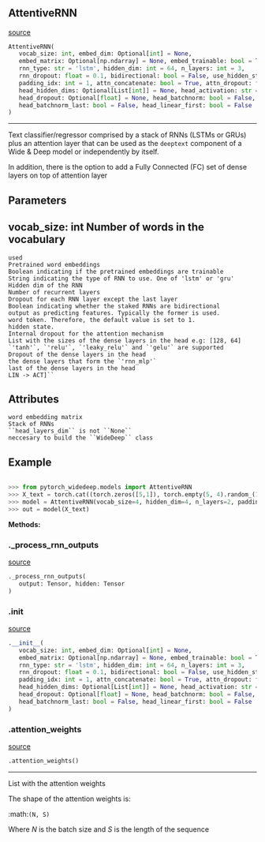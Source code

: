 #


## AttentiveRNN
[source](https://github.com/jrzaurin/pytorch-widedeep/blob/master/pytorch_widedeep/models/text/attentive_rnn.py/#L12)
```python 
AttentiveRNN(
   vocab_size: int, embed_dim: Optional[int] = None,
   embed_matrix: Optional[np.ndarray] = None, embed_trainable: bool = True,
   rnn_type: str = 'lstm', hidden_dim: int = 64, n_layers: int = 3,
   rnn_dropout: float = 0.1, bidirectional: bool = False, use_hidden_state: bool = True,
   padding_idx: int = 1, attn_concatenate: bool = True, attn_dropout: float = 0.1,
   head_hidden_dims: Optional[List[int]] = None, head_activation: str = 'relu',
   head_dropout: Optional[float] = None, head_batchnorm: bool = False,
   head_batchnorm_last: bool = False, head_linear_first: bool = False
)
```


---
Text classifier/regressor comprised by a stack of RNNs
(LSTMs or GRUs) plus an attention layer that can be used as the
``deeptext`` component of a Wide & Deep model or independently by
itself.

In addition, there is the option to add a Fully Connected (FC) set of dense
layers on top of attention layer

Parameters
----------
vocab_size: int
Number of words in the vocabulary
---
    used
    Pretrained word embeddings
    Boolean indicating if the pretrained embeddings are trainable
    String indicating the type of RNN to use. One of 'lstm' or 'gru'
    Hidden dim of the RNN
    Number of recurrent layers
    Dropout for each RNN layer except the last layer
    Boolean indicating whether the staked RNNs are bidirectional
    output as predicting features. Typically the former is used.
    word token. Therefore, the default value is set to 1.
    hidden state.
    Internal dropout for the attention mechanism
    List with the sizes of the dense layers in the head e.g: [128, 64]
    `'tanh'`, `'relu'`, `'leaky_relu'` and `'gelu'` are supported
    Dropout of the dense layers in the head
    the dense layers that form the `'rnn_mlp'`
    last of the dense layers in the head
    LIN -> ACT]``

Attributes
----------
    word embedding matrix
    Stack of RNNs
    ``head_layers_dim`` is not ``None``
    neccesary to build the ``WideDeep`` class

Example
--------

```python

>>> from pytorch_widedeep.models import AttentiveRNN
>>> X_text = torch.cat((torch.zeros([5,1]), torch.empty(5, 4).random_(1,4)), axis=1)
>>> model = AttentiveRNN(vocab_size=4, hidden_dim=4, n_layers=2, padding_idx=0, embed_dim=4)
>>> out = model(X_text)
```


**Methods:**


### ._process_rnn_outputs
[source](https://github.com/jrzaurin/pytorch-widedeep/blob/master/pytorch_widedeep/models/text/attentive_rnn.py/#L166)
```python
._process_rnn_outputs(
   output: Tensor, hidden: Tensor
)
```


### .__init__
[source](https://github.com/jrzaurin/pytorch-widedeep/blob/master/pytorch_widedeep/models/text/attentive_rnn.py/#L96)
```python
.__init__(
   vocab_size: int, embed_dim: Optional[int] = None,
   embed_matrix: Optional[np.ndarray] = None, embed_trainable: bool = True,
   rnn_type: str = 'lstm', hidden_dim: int = 64, n_layers: int = 3,
   rnn_dropout: float = 0.1, bidirectional: bool = False, use_hidden_state: bool = True,
   padding_idx: int = 1, attn_concatenate: bool = True, attn_dropout: float = 0.1,
   head_hidden_dims: Optional[List[int]] = None, head_activation: str = 'relu',
   head_dropout: Optional[float] = None, head_batchnorm: bool = False,
   head_batchnorm_last: bool = False, head_linear_first: bool = False
)
```


### .attention_weights
[source](https://github.com/jrzaurin/pytorch-widedeep/blob/master/pytorch_widedeep/models/text/attentive_rnn.py/#L183)
```python
.attention_weights()
```

---
List with the attention weights

The shape of the attention weights is:

:math:`(N, S)`

Where *N* is the batch size and *S* is the length of the sequence
